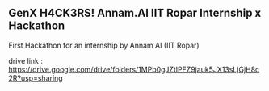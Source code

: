 ## GenX H4CK3RS! Annam.AI IIT Ropar Internship x Hackathon

First Hackathon for an internship by Annam AI (IIT Ropar)

drive link : https://drive.google.com/drive/folders/1MPb0gJZtlPFZ9jauk5JX13sLjGjH8c2R?usp=sharing
